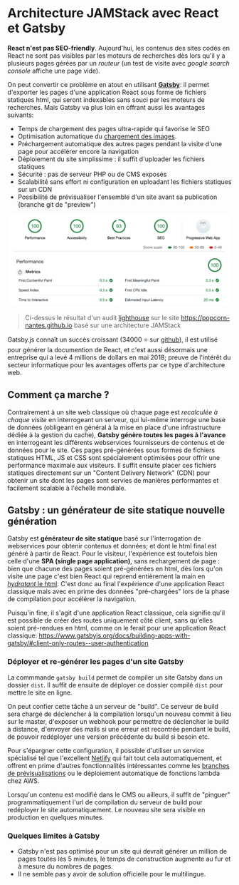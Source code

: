 # Architecture JAMStack avec React et Gatsby

**React n'est pas SEO-friendly**. Aujourd'hui, les contenus des sites codés en React ne sont pas visibles par les moteurs de recherches dès lors qu'il y a plusieurs pages gérées par un *routeur* (un test de visite avec *google search console* affiche une page vide). 

On peut convertir ce problème en atout en utilisant [**Gatsby**](https://www.gatsbyjs.org/): il permet d'exporter les pages d'une application React sous forme de fichiers statiques html, qui seront indexables sans souci par les moteurs de recherches.  Mais Gatsby va plus loin en offrant aussi les avantages suivants:

- Temps de chargement des pages ultra-rapide qui favorise le SEO
- Optimisation automatique du [chargement des images](https://www.gatsbyjs.org/packages/gatsby-image/).
- Préchargement automatique des autres pages pendant la visite d'une page pour accélérer encore la navigation
- Déploiement du site simplissime : il suffit d'uploader les fichiers statiques
- Sécurité : pas de serveur PHP ou de CMS exposés
- Scalabilité sans effort ni configuration en uploadant les fichiers statiques sur un CDN
- Possibilité de prévisualiser l'ensemble d'un site avant sa publication (branche git de "preview")

![](https://raw.githubusercontent.com/yann-yinn/why-jamstack/master/images/ligthouse.png?token=AAUeh8-GslHUXclNnzgWHf32Z1d15ELqks5cvZ2lwA%3D%3D)
> Ci-dessus le résultat d'un audit [lighthouse](https://developers.google.com/web/tools/lighthouse) sur le site https://popcorn-nantes.github.io basé sur une architecture JAMStack

Gatsby.js connaît un succès croissant (34000 ⭐ sur [github](https://github.com/gatsbyjs/gatsby)), il est utilisé pour générer la documention de React, et c'est aussi désormais une entreprise qui a levé 4 millions de dollars en mai 2018; preuve de l'intérêt du secteur informatique pour les avantages offerts par ce type d'architecture web.

## Comment ça marche ?

Contrairement à un site web classique où chaque page est *recalculée à chaque visite* en interrogeant un serveur, qui lui-même interroge une base de données (obligeant en général à la mise en place d'une infrastructure dédiée à la gestion du cache), **Gatsby génère toutes les pages à l'avance** en interrogeant les différents webservices fournisseurs de contenus et de données pour le site. Ces pages pré-générées sous formes de fichiers statiques HTML, JS et CSS sont spécialement optimisées pour offrir une performance maximale aux visiteurs. Il suffit ensuite placer ces fichiers statiques directement sur un "Content Delivery Network" (CDN) pour obtenir un site dont les pages sont servies de manières performantes et facilement scalable à l'échelle mondiale.

## Gatsby : un générateur de site statique nouvelle génération

Gatsby est **générateur de site statique** basé sur l'interrogation de webservices pour obtenir contenus et données; et dont le html final est généré à partir de React. Pour le visiteur, l'expérience est toutefois bien celle d'une **SPA (single page application)**, sans rechargement de page : bien que chacune des pages soient pré-générées en html, dès lors qu'on visite une page c'est bien React qui reprend entièrement la main en [*hydratant* le html](https://www.gatsbyjs.org/blog/2018-10-15-beyond-static-intro/#hydration). C'est donc au final l'expérience d'une application React classique mais avec en prime des données "pré-chargées" lors de la phase de compilation pour accélérer la navigation.

Puisqu'in fine, il s'agit d'une application React classique, cela signifie qu'il est possible de créer des routes uniquement côté client, sans qu'elles soient pré-rendues en html, comme on le ferait pour une application React classique: https://www.gatsbyjs.org/docs/building-apps-with-gatsby/#client-only-routes--user-authentication


### Déployer et re-générer les pages d'un site Gatsby

La commmande `gatsby build` permet de compiler un site Gatsby dans un dossier `dist`. Il suffit de ensuite de déployer ce dossier compilé `dist` pour mettre le site en ligne. 

On peut confier cette tâche à un serveur de "build". Ce serveur de build sera chargé de déclencher à la compilation lorsqu'un nouveau commit à lieu sur le master, d'exposer un webhook pour permettre de déclencher le build à distance, d'envoyer des mails si une erreur est recontrée pendant le build, de pouvoir redéployer une version précédente du build si besoin etc. 

Pour s'épargner cette configuration, il possible d'utiliser un service spécialisé tel que l'excellent [Netlify](https://www.netlify.com/) qui fait tout cela automatiquement, et offrent en prime d'autres fonctionnalités intéressantes comme les [branches de prévisualisations](https://www.netlify.com/blog/2016/07/20/introducing-deploy-previews-in-netlify/) ou le déploiement automatique de fonctions lambda chez AWS.

Lorsqu'un contenu est modifié dans le CMS ou ailleurs, il suffit de "pinguer" programmatiquement l'url de compilation du serveur de build pour redéployer le site automatiquement. Le nouveau site sera visible en production en quelques minutes.

### Quelques limites à Gatsby

- Gatsby n'est pas optimisé pour un site qui devrait générer un million de pages toutes les 5 minutes, le temps de construction augmente au fur et à mesure du nombres de pages.
- Il ne semble pas y avoir de solution officielle pour le multilingue.




